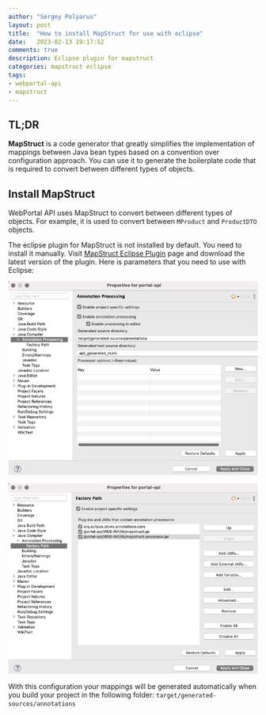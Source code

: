 ```yaml
---
author: "Sergey Polyarus"
layout: post
title:  "How to install MapStruct for use with eclipse"
date:   2023-02-13 19:17:52
comments: true
description: Eclipse plugin for mapstruct
categories: mapstruct eclipse
tags: 
- webportal-api
- mapstruct
---
```



## TL;DR
**MapStruct** is a code generator that greatly simplifies the implementation of mappings between Java bean types based on a convention over configuration approach. You can use it to generate the boilerplate code that is required to convert between different types of objects.

## Install MapStruct
WebPortal API uses MapStruct to convert between different types of objects. For example, it is used to convert between `MProduct` and `ProductDTO` objects.

The eclipse plugin for MapStruct is not installed by default. You need to install it manually.
Visit [MapStruct Eclipse Plugin](https://mapstruct.org/documentation/ide-support/) page and download the latest version of the plugin.
Here is parameters that you need to use with Eclipse:

![alt text](/assets/images/mapstruct/eclipse-mapstruct.png "Eclipse MapStruct parameters")

![alt text](/assets/images/mapstruct/eclipse-mapstruct-dependencies.png "Eclipse MapStruct dependencies")

With this configuration your mappings will be generated automatically when you build your project in the following folder: `target/generated-sources/annotations`

